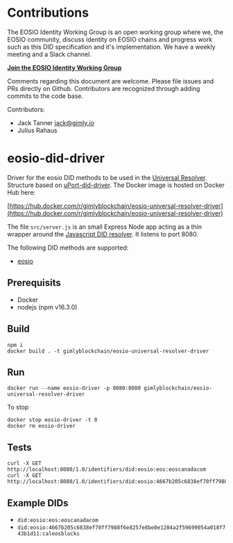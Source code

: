 # Contributions

The EOSIO Identity Working Group is an open working group where we, the EOSIO community, discuss identity on EOSIO chains and progress work such as this DID specification and it's implementation. We have a weekly meeting and a Slack channel.

**[Join the EOSIO Identity Working Group](https://www.gimly.io/eosio-identity)**

Comments regarding this document are welcome. Please file issues and PRs directly on Github. Contributors are recognized through adding commits to the code base.

Contributors:

- Jack Tanner <jack@gimly.io>
- Julius Rahaus

# eosio-did-driver

Driver for the eosio DID methods to be used in the [Universal Resolver](https://github.com/decentralized-identity/universal-resolver). Structure based on [uPort-did-driver](https://github.com/uport-project/uport-did-driver). The Docker image is hosted on Docker Hub here:

[https://hub.docker.com/r/gimlyblockchain/eosio-universal-resolver-driver](https://hub.docker.com/r/gimlyblockchain/eosio-universal-resolver-driver)

The file `src/server.js` is an small Express Node app acting as a thin wrapper around the [Javascript DID resolver](https://github.com/decentralized-identity/did-resolver). It listens to port 8080.

The following DID methods are supported:

- [eosio](https://github.com/Gimly-Blockchain/eosio-did-resolver)

## Prerequisits

- Docker
- nodejs (npm v16.3.0)

## Build

```
npm i
docker build . -t gimlyblockchain/eosio-universal-resolver-driver
```

## Run

```
docker run --name eosio-driver -p 8080:8080 gimlyblockchain/eosio-universal-resolver-driver
```

To stop
```
docker stop eosio-driver -t 0
docker rm eosio-driver
```

## Tests

```
curl -X GET http://localhost:8080/1.0/identifiers/did:eosio:eos:eoscanadacom
curl -X GET http://localhost:8080/1.0/identifiers/did:eosio:4667b205c6838ef70ff7988f6e8257e8be0e1284a2f59699054a018f743b1d11:caleosblocks
```

## Example DIDs

- `did:eosio:eos:eoscanadacom`
- `did:eosio:4667b205c6838ef70ff7988f6e8257e8be0e1284a2f59699054a018f743b1d11:caleosblocks`